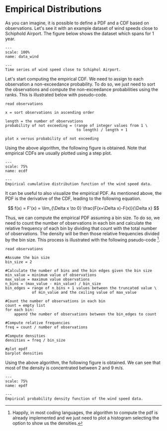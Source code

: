 # Empirical Distributions

As you can imagine, it is possible to define a PDF and a CDF based on observations. Let's see it with an example dataset of wind speeds close to Schiphold Airport. The figure below shows the dataset which spans for 1 year.


```{figure} /probability/figures/data_overview.png
---
scale: 100%
name: data_wind

---
Time series of wind speed close to Schiphol Airport.
```

Let's start computing the empirical CDF. We need to assign to each observation a non-exceedance probability. To do so, we just need to sort the observations and compute the non-exceedance probabilities using the ranks. This is illustrated below with pseudo-code.

    read observations

    x = sort observations in ascending order

    length = the number of observations
    probability of not exceeding = (range of integer values from 1 \
                                    to length) / length + 1

    plot x versus probability of not exceeding 

Using the above algorithm, the following figure is obtained. Note that empirical CDFs are usually plotted using a step plot.

```{figure} /probability/figures/ecdf_wind.png
---
scale: 75%
name: ecdf

---
Empirical cumulative distribution function of the wind speed data.
```

It can be useful to also visualize the empirical PDF. As mentioned above, the PDF is the derivative of the CDF, leading to the following equation.

$$
f(x) = F'(x) = \lim_{\Delta x \to 0} \frac{F(x+\Delta x)-F(x)}{\Delta x}
$$

Thus, we can compute the empirical PDF assuming a bin size. To do so, we need to count the number of observations in each bin and calculate the relative frequency of each bin by dividing that count with the total number of observations. The density will be then those relative frequencies divided by the bin size. This process is illustrated with the following pseudo-code [^density].


    read observations

    #Assume the bin size
    bin_size = 2

    #Calculate the number of bins and the bin edges given the bin size
    min_value = minimum value of observations
    max_value = maximum value observations 
    n_bins = (max_value - min_value) / bin_size 
    bin_edges = range of n_bins + 1 values between the truncated value \
                of min_value and the ceiling value of max_value

    #Count the number of observations in each bin
    count = empty list
    for each bin:
        append the number of observations between the bin_edges to count

    #Compute relative frequencies
    freq = count / number of observations

    #Compute densities
    densities = freq / bin_size

    #plot epdf
    barplot densities

Using the above algorithm, the following figure is obtained. We can see that most of the density is concentrated between 2 and 9 m/s.

```{figure} /probability/figures/epdf_wind.png
---
scale: 75%
name: epdf

---
Empirical probability density function of the wind speed data.
```

[^density]: Happily, in most coding languages, the algorithm to compute the pdf is already implemented and we just need to plot a histogram selecting the option to show us the densities.